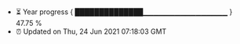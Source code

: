 - ⏳ Year progress { ██████████████▁▁▁▁▁▁▁▁▁▁▁▁▁▁▁▁ } 47.75 %
- ⏰ Updated on Thu, 24 Jun 2021 07:18:03 GMT

